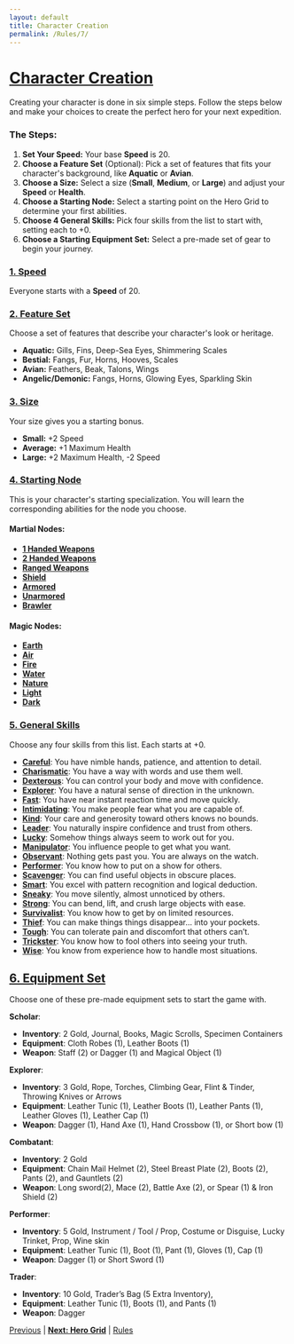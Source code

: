 ```yaml
---
layout: default
title: Character Creation
permalink: /Rules/7/
---
```

# [Character Creation](#character-creation)

Creating your character is done in six simple steps. Follow the steps below and make your choices to create the perfect hero for your next expedition.

### The Steps:

1. **Set Your Speed:** Your base **Speed** is 20.
2. **Choose a Feature Set** (Optional): Pick a set of features that fits your character's background, like **Aquatic** or **Avian**.
3. **Choose a Size:** Select a size (**Small**, **Medium**, or **Large**) and adjust your **Speed** or **Health**.
4. **Choose a Starting Node:** Select a starting point on the Hero Grid to determine your first abilities.
5. **Choose 4 General Skills:** Pick four skills from the list to start with, setting each to +0.
6. **Choose a Starting Equipment Set:** Select a pre-made set of gear to begin your journey.

### [1. Speed](#feature-sets)
Everyone starts with a **Speed** of 20.
  
### [2. Feature Set](#feature-set)
Choose a set of features that describe your character's look or heritage.
- **Aquatic:** Gills, Fins, Deep-Sea Eyes, Shimmering Scales
- **Bestial:** Fangs, Fur, Horns, Hooves, Scales
- **Avian:** Feathers, Beak, Talons, Wings
- **Angelic/Demonic:** Fangs, Horns, Glowing Eyes, Sparkling Skin
  
### [3. Size](#size)
Your size gives you a starting bonus.
- **Small:** +2 Speed
- **Average:** +1 Maximum Health
- **Large:** +2 Maximum Health, -2 Speed
  
### [4. Starting Node](#startingNode)
This is your character's starting specialization. You will learn the corresponding abilities for the node you choose.

#### Martial Nodes:
- **[1 Handed Weapons]({{site.baseurl}}/PlayerResources/Abilities/1HandedWeapons/#1-Handed-Weapons)**
- **[2 Handed Weapons]({{site.baseurl}}/PlayerResources/Abilities/2HandedWeapons/#2-Handed-Weapons)**
- **[Ranged Weapons]({{site.baseurl}}/PlayerResources/Abilities/RangedWeapons/#Ranged-Weapons)**
- **[Shield]({{site.baseurl}}/PlayerResources/Abilities/Shield/#Shield)**
- **[Armored]({{site.baseurl}}/PlayerResources/Abilities/Armored/#Armored)**
- **[Unarmored]({{site.baseurl}}/PlayerResources/Abilities/Unarmored/#Unarmored)**
- **[Brawler]({{site.baseurl}}/PlayerResources/Abilities/Brawler/#Brawler)**

#### Magic Nodes:
- **[Earth]({{site.baseurl}}/PlayerResources/Abilities/Earth/#Earth)**
- **[Air]({{site.baseurl}}/PlayerResources/Abilities/Air/#Air)**
- **[Fire]({{site.baseurl}}/PlayerResources/Abilities/Fire/#Fire)**
- **[Water]({{site.baseurl}}/PlayerResources/Abilities/Water/#Water)**
- **[Nature]({{site.baseurl}}/PlayerResources/Abilities/Nature/#Nature)**
- **[Light]({{site.baseurl}}/PlayerResources/Abilities/Light/#Light)**
- **[Dark]({{site.baseurl}}/PlayerResources/Abilities/Dark/#Dark)**

### [5. General Skills](#generalskills)
Choose any four skills from this list. Each starts at +0.
- **[Careful]({{site.baseurl}}/PlayerResources/Skills/Careful/#Careful)**: You have nimble hands, patience, and attention to detail.
- **[Charismatic]({{site.baseurl}}/PlayerResources/Skills/Charismatic/#Charismatic)**: You have a way with words and use them well.
- **[Dexterous]({{site.baseurl}}/PlayerResources/Skills/Dexterous/#Dexterous)**: You can control your body and move with confidence.
- **[Explorer]({{site.baseurl}}/PlayerResources/Skills/Explorer/#Explorer)**: You have a natural sense of direction in the unknown.
- **[Fast]({{site.baseurl}}/PlayerResources/Skills/Fast/#Fast)**: You have near instant reaction time and move quickly.
- **[Intimidating]({{site.baseurl}}/PlayerResources/Skills/Intimidating/#Intimidating)**: You make people fear what you are capable of.
- **[Kind]({{site.baseurl}}/PlayerResources/Skills/Kind/#Kind)**: Your care and generosity toward others knows no bounds.
- **[Leader]({{site.baseurl}}/PlayerResources/Skills/Leader/#Leader)**: You naturally inspire confidence and trust from others.
- **[Lucky]({{site.baseurl}}/PlayerResources/Skills/Lucky/#Lucky)**: Somehow things always seem to work out for you.
- **[Manipulator]({{site.baseurl}}/PlayerResources/Skills/Manipulator/#Manipulator)**: You influence people to get what you want.
- **[Observant]({{site.baseurl}}/PlayerResources/Skills/Observant/#Observant)**: Nothing gets past you. You are always on the watch.
- **[Performer]({{site.baseurl}}/PlayerResources/Skills/Performer/#Performer)**: You know how to put on a show for others.
- **[Scavenger]({{site.baseurl}}/PlayerResources/Skills/Scavenger/#Scavenger)**: You can find useful objects in obscure places.
- **[Smart]({{site.baseurl}}/PlayerResources/Skills/Smart/#Smart)**: You excel with pattern recognition and logical deduction.
- **[Sneaky]({{site.baseurl}}/PlayerResources/Skills/Sneaky/#Sneaky)**: You move silently, almost unnoticed by others.
- **[Strong]({{site.baseurl}}/PlayerResources/Skills/Strong/#Strong)**: You can bend, lift, and crush large objects with ease.
- **[Survivalist]({{site.baseurl}}/PlayerResources/Skills/Survivalist/#Survivalist)**: You know how to get by on limited resources.
- **[Thief]({{site.baseurl}}/PlayerResources/Skills/Thief/#Thief)**: You can make things things disappear… into your pockets.
- **[Tough]({{site.baseurl}}/PlayerResources/Skills/Tough/#Tough)**: You can tolerate pain and discomfort that others can’t.
- **[Trickster]({{site.baseurl}}/PlayerResources/Skills/Trickster/#Trickster)**: You know how to fool others into seeing your truth.
- **[Wise]({{site.baseurl}}/PlayerResources/Skills/Wise/#Wise)**: You know from experience how to handle most situations.

## [6. Equipment Set](#equipment-set)
Choose one of these pre-made equipment sets to start the game with.

**Scholar**:
- **Inventory**: 2 Gold, Journal, Books, Magic Scrolls, Specimen Containers
- **Equipment**: Cloth Robes (1), Leather Boots (1)
- **Weapon**: Staff (2) or Dagger (1) and Magical Object (1)

**Explorer**: 
- **Inventory**: 3 Gold, Rope, Torches, Climbing Gear, Flint & Tinder, Throwing Knives or Arrows
- **Equipment**: Leather Tunic (1), Leather Boots (1), Leather Pants (1), Leather Gloves (1), Leather Cap (1)
- **Weapon**: Dagger (1), Hand Axe (1), Hand Crossbow (1), or Short bow (1)

**Combatant**: 
- **Inventory**: 2 Gold
- **Equipment**: Chain Mail Helmet (2), Steel Breast Plate (2), Boots (2), Pants (2), and Gauntlets (2)
- **Weapon**: Long sword(2), Mace (2), Battle Axe (2), or Spear (1) & Iron Shield (2)

**Performer**: 
- **Inventory**: 5 Gold, Instrument / Tool / Prop, Costume or Disguise, Lucky Trinket, Prop, Wine skin
- **Equipment**: Leather Tunic (1), Boot (1), Pant (1), Gloves (1), Cap (1)
- **Weapon**: Dagger (1) or Short Sword (1)

**Trader**: 
- **Inventory**: 10 Gold, Trader’s Bag (5 Extra Inventory), 
- **Equipment**: Leather Tunic (1), Boots (1), and Pants (1)
- **Weapon**: Dagger

[Previous]({{site.baseurl}}/Rules/6/#downtime) | **[Next: Hero Grid]({{site.baseurl}}/Rules/8/)** | [Rules]({{site.baseurl}}/Rules/Index/#rules)